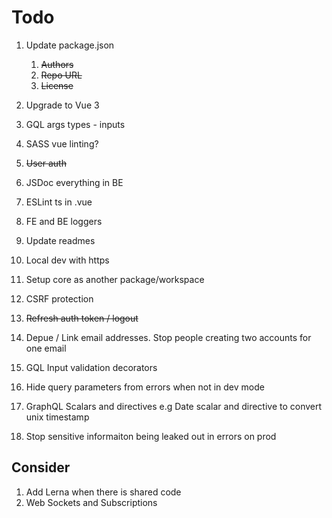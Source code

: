 # Todo

1. Update package.json

    1. ~~Authors~~
    2. ~~Repo URL~~
    3. ~~License~~

2. Upgrade to Vue 3
3. GQL args types - inputs
4. SASS vue linting?
5. ~~User auth~~
6. JSDoc everything in BE
7. ESLint ts in .vue
8. FE and BE loggers
9. Update readmes
10. Local dev with https
11. Setup core as another package/workspace
12. CSRF protection
13. ~~Refresh auth token / logout~~
14. Depue / Link email addresses. Stop people creating two accounts for one email
15. GQL Input validation decorators
16. Hide query parameters from errors when not in dev mode
17. GraphQL Scalars and directives e.g Date scalar and directive to convert unix timestamp
18. Stop sensitive informaiton being leaked out in errors on prod

## Consider

1. Add Lerna when there is shared code
2. Web Sockets and Subscriptions
